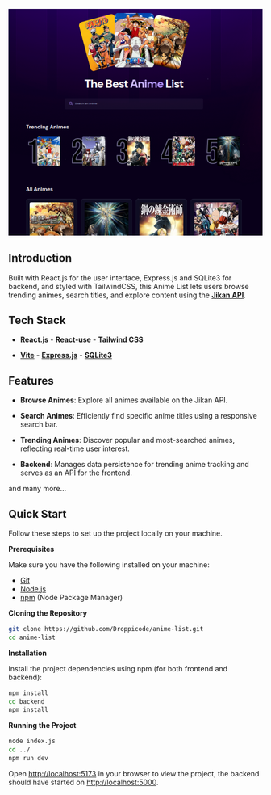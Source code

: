 ![alt text](image.png)

## <a name="introduction">Introduction</a>

Built with React.js for the user interface, Express.js and SQLite3 for backend, and styled with TailwindCSS, this Anime List lets users browse trending animes, search titles, and explore content using the **[Jikan API](https://jikan.moe/)**.

## <a name="tech-stack">Tech Stack</a>

- **[React.js](https://react.dev/)** - **[React-use](https://github.com/streamich/react-use)** - **[Tailwind CSS](https://tailwindcss.com/)** 

- **[Vite](https://vite.dev/)** - **[Express.js](https://expressjs.com/pt-br/)** - **[SQLite3](https://www.npmjs.com/package/sqlite3)**


## <a name="features">Features</a>

- **Browse Animes**: Explore all animes available on the Jikan API.

- **Search Animes**: Efficiently find specific anime titles using a responsive search bar.

- **Trending Animes**: Discover popular and most-searched animes, reflecting real-time user interest.

- **Backend**: Manages data persistence for trending anime tracking and serves as an API for the frontend.

and many more...

## <a name="quick-start">Quick Start</a>

Follow these steps to set up the project locally on your machine.

**Prerequisites**

Make sure you have the following installed on your machine:

- [Git](https://git-scm.com/)
- [Node.js](https://nodejs.org/en)
- [npm](https://www.npmjs.com/) (Node Package Manager)

**Cloning the Repository**

```bash
git clone https://github.com/Droppicode/anime-list.git
cd anime-list
```

**Installation**

Install the project dependencies using npm (for both frontend and backend):

```bash
npm install
cd backend
npm install
```

**Running the Project**

```bash
node index.js
cd ../
npm run dev
```

Open [http://localhost:5173](http://localhost:5173) in your browser to view the project, the backend should have started on [http://localhost:5000](http://localhost:5000).